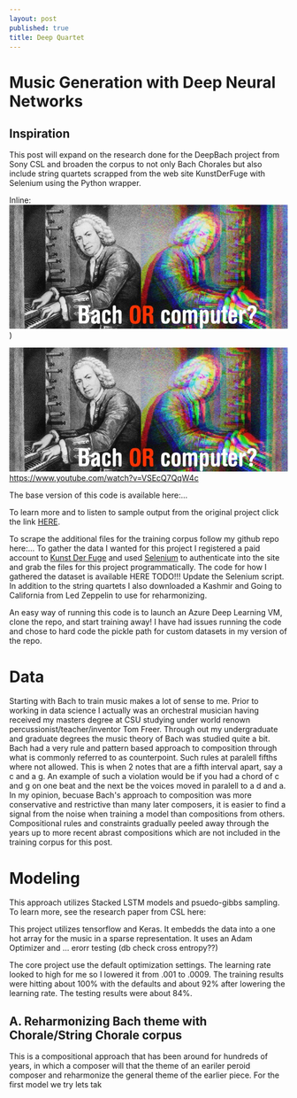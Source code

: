 ```yaml
---
layout: post
published: true
title: Deep Quartet
---
```

# Music Generation with Deep Neural Networks

## Inspiration 






This post will expand on the research done for the DeepBach project from Sony CSL and broaden the corpus to not only Bach Chorales but also include string quartets scrapped from the web site KunstDerFuge with Selenium using the Python wrapper.

Inline:
![alt text](/img/DeepBachImg1.jpg "Deep Bach")
)

![IMAGE ALT TEXT HERE](/img/DeepBachImg1.jpg "Deep Bach")https://www.youtube.com/watch?v=VSEcQ7QqW4c

The base version of this code is available here:...

To learn more and to listen to sample output from the original project click the link [HERE](http://www.flow-machines.com/deepbach-polyphonic-music-generation-bach-chorales/).


To scrape the additional files for the training corpus follow my github repo here:...
To gather the data I wanted for this project I registered a paid account to [Kunst Der Fuge](http://kunstderfuge.com/) and used [Selenium](http://selenium-python.readthedocs.io/) to authenticate into the site and grab the files for this project programmatically. The code for how I gathered the dataset is available HERE TODO!!! Update the Selenium script. In addition to the string quartets I also downloaded a Kashmir and Going to California from Led Zeppelin to use for reharmonizing.

An easy way of running this code is to launch an Azure Deep Learning VM, clone the repo, and start training away! I have had issues running the code and chose to hard code the pickle path for custom datasets in my version of the repo.

# Data

Starting with Bach to train music makes a lot of sense to me. Prior to working in data science I actually was an orchestral musician having received my masters degree at CSU studying under world renown percussionist/teacher/inventor Tom Freer. Through out my undergraduate and graduate degrees the music theory of Bach was studied quite a bit. Bach had a very rule and pattern based approach to composition through what is commonly referred to as counterpoint. Such rules at paralell fifths where not allowed. This is when 2 notes that are a fifth interval apart, say a c and a g. An example of such a violation would be if you had a chord of c and g on one beat and the next be the voices moved in paralell to a d and a. In my opinion, becuase Bach's approach to composition was more conservative and restrictive than many later composers, it is easier to find a signal from the noise when training a model than compositions from others. Compositional rules and constraints gradually peeled away through the years up to more recent abrast compositions which are not included in the training corpus for this post.

# Modeling 

This approach utilizes Stacked LSTM models and psuedo-gibbs sampling. To learn more, see the research paper from CSL here:

This project utilizes tensorflow and Keras. It embedds the data into a one hot array for the music in a sparse representation. It uses an Adam Optimizer and ... erorr testing (db check cross entropy??)

The core project use the default optimization settings. The learning rate looked to high for me so I lowered it from .001 to .0009. The training results were hitting about 100% with the defaults and about 92% after lowering the learning rate. The testing results were about 84%.

## A. Reharmonizing Bach theme with Chorale/String Chorale corpus

This is a compositional approach that has been around for hundreds of years, in which a composer will that the theme of an eariler peroid composer and reharmonize the general theme of the earlier piece. For the first model we try lets tak
